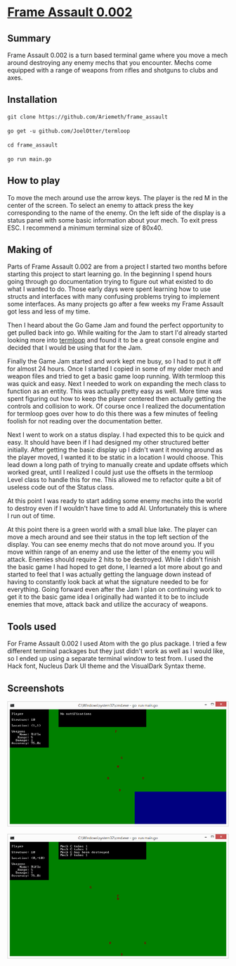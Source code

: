# [Frame Assault 0.002](https://github.com/Ariemeth/frame_assault)

## Summary
Frame Assault 0.002 is a turn based terminal game where you move a mech around destroying any enemy mechs that you encounter.  Mechs come equipped with a range of weapons from rifles and shotguns to clubs and axes.  

## Installation

~~~
git clone https://github.com/Ariemeth/frame_assault

go get -u github.com/JoelOtter/termloop

cd frame_assault

go run main.go
~~~

## How to play
To move the mech around use the arrow keys. The player is the red M in the center of the screen.  To select an enemy to attack press the key corresponding to the name of the enemy.  On the left side of the display is a status panel with some basic information about your mech.  To exit press ESC.  I recommend a minimum terminal size of 80x40.  

## Making of
Parts of Frame Assault 0.002 are from a project I started two months before starting this project to start learning go.  In the beginning I spend hours going through go documentation trying to figure out what existed to do what I wanted to do.  Those early days were spent learning how to use structs and interfaces with many confusing problems trying to implement some interfaces.  As many projects go after a few weeks my Frame Assault got less and less of my time.

Then I heard about the Go Game Jam and found the perfect opportunity to get pulled back into go.  While waiting for the Jam to start I'd already started looking more into [termloop](https://github.com/JoelOtter/termloop) and found it to be a great console engine and decided that I would be using that for the Jam.

Finally the Game Jam started and work kept me busy, so I had to put it off for almost 24 hours.  Once I started I copied in some of my older mech and weapon files and tried to get a basic game loop running.  With termloop this was quick and easy.  Next I needed to work on expanding the mech class to function as an entity.  This was actually pretty easy as well.  More time was spent figuring out how to keep the player centered then actually getting the controls and collision to work.  Of course once I realized the documentation for termloop goes over how to do this there was a few minutes of feeling foolish for not reading over the documentation better.

Next I went to work on a status display.  I had expected this to be quick and easy.  It should have been if I had designed my other structured better initially.  After getting the basic display up I didn't want it moving around as the player moved, I wanted it to be static in a location I would choose.  This lead down a long path of trying to manually create and update offsets which worked great, until I realized I could just use the offsets in the termloop Level class to handle this for me.  This allowed me to refactor quite a bit of useless code out of the Status class.

At this point I was ready to start adding some enemy mechs into the world to destroy even if I wouldn't have time to add AI.  Unfortunately this is where I run out of time.

At this point there is a green world with a small blue lake.  The player can move a mech around and see their status in the top left section of the display. You can see enemy mechs that do not move around you. If you move within range of an enemy and use the letter of the enemy you will attack.  Enemies should require 2 hits to be destroyed. While I didn't finish the basic game I had hoped to get done, I learned a lot more about go and started to feel that I was actually getting the language down instead of having to constantly look back at what the signature needed to be for everything.  Going forward even after the Jam I plan on continuing work to get it to the basic game idea I originally had wanted it to be to include enemies that move, attack back and utilize the accuracy of weapons.

## Tools used
For Frame Assault 0.002 I used Atom with the go plus package.  I tried a few different terminal packages but they just didn't work as well as I would like, so I ended up using a separate terminal window to test from.  I used the Hack font, Nucleus Dark UI theme and the VisualDark Syntax theme.

## Screenshots
![Image1](media/gameShot1.png)

![Image2](media/gameShot2.png)
